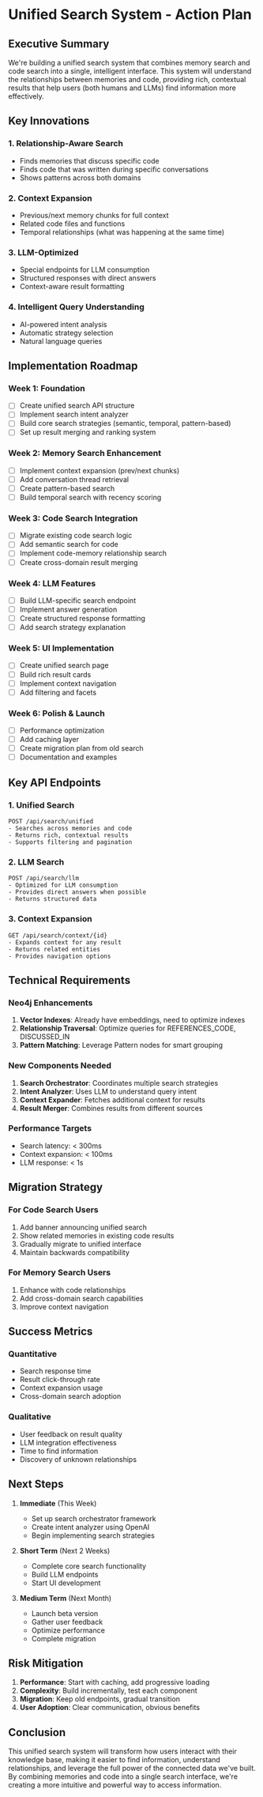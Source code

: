 # Unified Search System - Action Plan

## Executive Summary

We're building a unified search system that combines memory search and code search into a single, intelligent interface. This system will understand the relationships between memories and code, providing rich, contextual results that help users (both humans and LLMs) find information more effectively.

## Key Innovations

### 1. **Relationship-Aware Search**
- Finds memories that discuss specific code
- Finds code that was written during specific conversations
- Shows patterns across both domains

### 2. **Context Expansion**
- Previous/next memory chunks for full context
- Related code files and functions
- Temporal relationships (what was happening at the same time)

### 3. **LLM-Optimized**
- Special endpoints for LLM consumption
- Structured responses with direct answers
- Context-aware result formatting

### 4. **Intelligent Query Understanding**
- AI-powered intent analysis
- Automatic strategy selection
- Natural language queries

## Implementation Roadmap

### Week 1: Foundation
- [ ] Create unified search API structure
- [ ] Implement search intent analyzer
- [ ] Build core search strategies (semantic, temporal, pattern-based)
- [ ] Set up result merging and ranking system

### Week 2: Memory Search Enhancement
- [ ] Implement context expansion (prev/next chunks)
- [ ] Add conversation thread retrieval
- [ ] Create pattern-based search
- [ ] Build temporal search with recency scoring

### Week 3: Code Search Integration
- [ ] Migrate existing code search logic
- [ ] Add semantic search for code
- [ ] Implement code-memory relationship search
- [ ] Create cross-domain result merging

### Week 4: LLM Features
- [ ] Build LLM-specific search endpoint
- [ ] Implement answer generation
- [ ] Create structured response formatting
- [ ] Add search strategy explanation

### Week 5: UI Implementation
- [ ] Create unified search page
- [ ] Build rich result cards
- [ ] Implement context navigation
- [ ] Add filtering and facets

### Week 6: Polish & Launch
- [ ] Performance optimization
- [ ] Add caching layer
- [ ] Create migration plan from old search
- [ ] Documentation and examples

## Key API Endpoints

### 1. Unified Search
```
POST /api/search/unified
- Searches across memories and code
- Returns rich, contextual results
- Supports filtering and pagination
```

### 2. LLM Search
```
POST /api/search/llm
- Optimized for LLM consumption
- Provides direct answers when possible
- Returns structured data
```

### 3. Context Expansion
```
GET /api/search/context/{id}
- Expands context for any result
- Returns related entities
- Provides navigation options
```

## Technical Requirements

### Neo4j Enhancements
1. **Vector Indexes**: Already have embeddings, need to optimize indexes
2. **Relationship Traversal**: Optimize queries for REFERENCES_CODE, DISCUSSED_IN
3. **Pattern Matching**: Leverage Pattern nodes for smart grouping

### New Components Needed
1. **Search Orchestrator**: Coordinates multiple search strategies
2. **Intent Analyzer**: Uses LLM to understand query intent
3. **Context Expander**: Fetches additional context for results
4. **Result Merger**: Combines results from different sources

### Performance Targets
- Search latency: < 300ms
- Context expansion: < 100ms
- LLM response: < 1s

## Migration Strategy

### For Code Search Users
1. Add banner announcing unified search
2. Show related memories in existing code results
3. Gradually migrate to unified interface
4. Maintain backwards compatibility

### For Memory Search Users
1. Enhance with code relationships
2. Add cross-domain search capabilities
3. Improve context navigation

## Success Metrics

### Quantitative
- Search response time
- Result click-through rate
- Context expansion usage
- Cross-domain search adoption

### Qualitative
- User feedback on result quality
- LLM integration effectiveness
- Time to find information
- Discovery of unknown relationships

## Next Steps

1. **Immediate** (This Week)
   - Set up search orchestrator framework
   - Create intent analyzer using OpenAI
   - Begin implementing search strategies

2. **Short Term** (Next 2 Weeks)
   - Complete core search functionality
   - Build LLM endpoints
   - Start UI development

3. **Medium Term** (Next Month)
   - Launch beta version
   - Gather user feedback
   - Optimize performance
   - Complete migration

## Risk Mitigation

1. **Performance**: Start with caching, add progressive loading
2. **Complexity**: Build incrementally, test each component
3. **Migration**: Keep old endpoints, gradual transition
4. **User Adoption**: Clear communication, obvious benefits

## Conclusion

This unified search system will transform how users interact with their knowledge base, making it easier to find information, understand relationships, and leverage the full power of the connected data we've built. By combining memories and code into a single search interface, we're creating a more intuitive and powerful way to access information.
